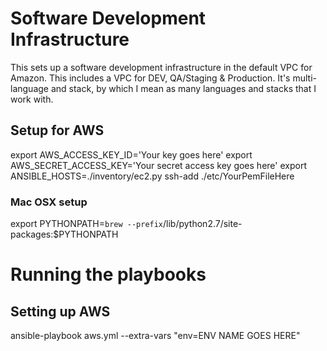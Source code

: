 # Software Development Infrastructure

This sets up a software development infrastructure in the default VPC for Amazon.
This includes a VPC for DEV, QA/Staging & Production.  It's multi-language and stack,
by which I mean as many languages and stacks that I work with.

## Setup for AWS
export AWS_ACCESS_KEY_ID='Your key goes here'
export AWS_SECRET_ACCESS_KEY='Your secret access key goes here'
export ANSIBLE_HOSTS=./inventory/ec2.py
ssh-add ./etc/YourPemFileHere

### Mac OSX setup
export PYTHONPATH=`brew --prefix`/lib/python2.7/site-packages:$PYTHONPATH

# Running the playbooks

## Setting up AWS
ansible-playbook aws.yml --extra-vars "env=ENV NAME GOES HERE"
